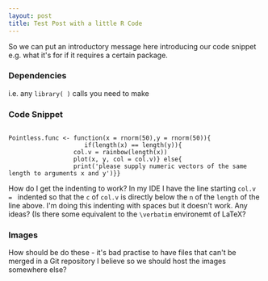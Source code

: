 ```yaml
---
layout: post
title: Test Post with a little R Code
---
```



<div class="message">
  So we can put an introductory message here introducing our code snippet e.g. what it's for if it requires a certain package.
</div>

### Dependencies
i.e. any `library( )` calls you need to make

### Code Snippet
<pre><code>
Pointless.func <- function(x = rnorm(50),y = rnorm(50)){
                     if(length(x) == length(y)){
		          col.v = rainbow(length(x))
		          plot(x, y, col = col.v)} else{
		          print('please supply numeric vectors of the same length to arguments x and y')}}
</code></pre>

How do I get the indenting to work? In my IDE I have the line starting `col.v = ` indented so that the `c` of `col.v` is directly below the `n` of the `length` of the line above.  I'm doing this indenting with spaces but it doesn't work. Any ideas? (Is there some equivalent to the `\verbatim` environemt of LaTeX?
		  
### Images

How should be do these - it's bad practise to have files that can't be merged in a Git repository I believe so we should host the images somewhere else?